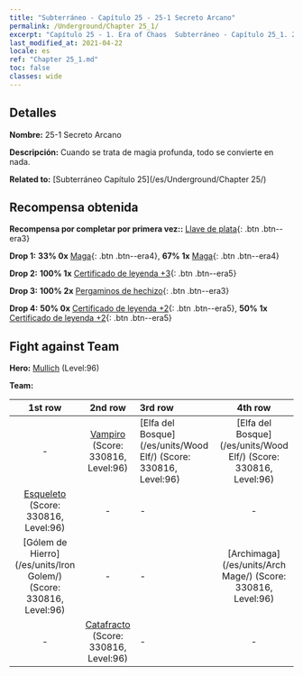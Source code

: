 ```yaml
---
title: "Subterráneo - Capítulo 25 - 25-1 Secreto Arcano"
permalink: /Underground/Chapter 25_1/
excerpt: "Capítulo 25 - 1. Era of Chaos  Subterráneo - Capítulo 25_1. 25-1 Secreto Arcano"
last_modified_at: 2021-04-22
locale: es
ref: "Chapter 25_1.md"
toc: false
classes: wide
---
```


## Detalles

 **Nombre:** 25-1 Secreto Arcano

 **Descripción:** Cuando se trata de magia profunda, todo se convierte en nada.

 **Related to:** [Subterráneo Capítulo 25](/es/Underground/Chapter 25/)

## Recompensa obtenida

 **Recompensa por completar por primera vez::** [Llave de plata](/ItemsES/con_693/){: .btn .btn--era3}

 **Drop 1:** **33% 0x** [Maga](/ItemsES/unt_238/){: .btn .btn--era4}, **67% 1x** [Maga](/ItemsES/unt_238/){: .btn .btn--era4}

 **Drop 2:** **100% 1x** [Certificado de leyenda +3](/ItemsES/mat_88/){: .btn .btn--era5}

 **Drop 3:** **100% 2x** [Pergaminos de hechizo](/ItemsES/con_694/){: .btn .btn--era3}

 **Drop 4:** **50% 0x** [Certificado de leyenda +2](/ItemsES/mat_81/){: .btn .btn--era5}, **50% 1x** [Certificado de leyenda +2](/ItemsES/mat_81/){: .btn .btn--era5}


## Fight against Team
 **Hero:** [Mullich](/es/heroes/Mullich/) (Level:96)

 **Team:**


  | 1st row | 2nd row | 3rd row | 4th row |
  |:----:|:----:|:----|:----:|
  | - | [Vampiro](/es/units/Vampire/) (Score: 330816, Level:96)  | [Elfa del Bosque](/es/units/Wood Elf/) (Score: 330816, Level:96)  | [Elfa del Bosque](/es/units/Wood Elf/) (Score: 330816, Level:96)  |
  | [Esqueleto](/es/units/Skeleton/) (Score: 330816, Level:96)  | - | - | - |
  | [Gólem de Hierro](/es/units/Iron Golem/) (Score: 330816, Level:96)  | - | - | [Archimaga](/es/units/Arch Mage/) (Score: 330816, Level:96)  |
  | - | [Catafracto](/es/units/Cavalier/) (Score: 330816, Level:96)  | - | - |


